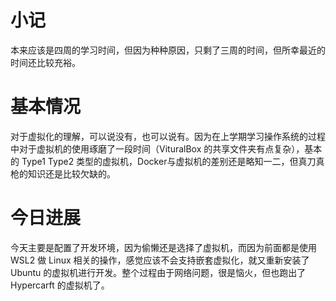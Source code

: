 # 小记

本来应该是四周的学习时间，但因为种种原因，只剩了三周的时间，但所幸最近的时间还比较充裕。

# 基本情况

对于虚拟化的理解，可以说没有，也可以说有。因为在上学期学习操作系统的过程中对于虚拟机的使用琢磨了一段时间（VituralBox 的共享文件夹有点复杂），基本的 Type1 Type2 类型的虚拟机，Docker与虚拟机的差别还是略知一二，但真刀真枪的知识还是比较欠缺的。

# 今日进展

今天主要是配置了开发环境，因为偷懒还是选择了虚拟机，而因为前面都是使用 WSL2 做 Linux 相关的操作，感觉应该不会支持嵌套虚拟化，就又重新安装了 Ubuntu 的虚拟机进行开发。整个过程由于网络问题，很是恼火，但也跑出了 Hypercarft 的虚拟机了。

